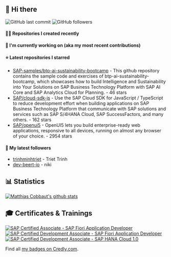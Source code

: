 ## 👋 Hi there 



![GitHub last commit](https://img.shields.io/github/last-commit/MatCob/MatCob?label=updated)
![GitHub followers](https://img.shields.io/github/followers/MatCob?label=GitHub%20followers)

#### 👨‍💻 Repositories I created recently


#### 👷 I'm currently working on (aka my most recent contributions)


#### ⭐ Latest repositories I starred

- [SAP-samples/btp-ai-sustainability-bootcamp](https://github.com/SAP-samples/btp-ai-sustainability-bootcamp) - This github repository contains the sample code and exercises of btp-ai-sustainability-bootcamp, which showcases how to build Intelligence and Sustainability into Your Solutions on SAP Business Technology Platform with SAP AI Core and SAP Analytics Cloud for Planning.  - 46 stars
- [SAP/cloud-sdk-js](https://github.com/SAP/cloud-sdk-js) - Use the SAP Cloud SDK for JavaScript / TypeScript to reduce development effort when building applications on SAP Business Technology Platform that communicate with SAP solutions and services such as SAP S/4HANA Cloud, SAP SuccessFactors, and many others.  - 162 stars
- [SAP/openui5](https://github.com/SAP/openui5) - OpenUI5 lets you build enterprise-ready web applications, responsive to all devices, running on almost any browser of your choice. - 2954 stars

#### 👥 My latest followers

- [trinhminhtriet](https://github.com/trinhminhtriet) - Triet Trinh
- [dev-beert-io](https://github.com/dev-beert-io) - niki


## 📊 Statistics

[![Matthias Cobbaut's github stats](https://github-readme-stats.vercel.app/api?username=MatCob&show_icons=true&count_private=true)](https://github.com/MatCob)

## 🎓 Certificates & Trainings

<!--START_SECTION:badges-->

[![SAP Certified Associate - SAP Fiori Application Developer](https://images.credly.com/size/110x110/images/8cd2f15f-9865-43fe-9a33-722e175c1b17/image.png)](http://www.credly.com/badges/9f3601ff-98e3-49fc-a6f2-c90dc8b46fdf "SAP Certified Associate - SAP Fiori Application Developer")
[![SAP Certified Development Associate - SAP Fiori Application Developer](https://images.credly.com/size/110x110/images/c0d964b1-5696-474f-9e43-ca2d3469e043/C_FIORDEV_21.png)](http://www.credly.com/badges/64da887e-9327-40ed-9c61-48486f56d6b9 "SAP Certified Development Associate - SAP Fiori Application Developer")
[![SAP Certified Development Associate - SAP HANA Cloud 1.0](https://images.credly.com/size/110x110/images/b287672d-5767-49f1-9723-b5e66d1909a6/image.png)](http://www.credly.com/badges/73e9a535-0fbd-4b5c-9eec-942b92db76f4 "SAP Certified Development Associate - SAP HANA Cloud 1.0")
<!--END_SECTION:badges-->

Find all [my badges on Credly.com](https://www.credly.com/users/matthias-cobbaut/badges).
